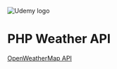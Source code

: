 ![Udemy logo](https://www.udemy.com/staticx/udemy/images/v6/logo-coral-light.svg)

# PHP Weather API

[OpenWeatherMap API](https://openweathermap.org/api)